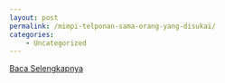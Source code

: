 ```yaml
---
layout: post
permalink: /mimpi-telponan-sama-orang-yang-disukai/
categories:
    - Uncategorized
---
```


[Baca Selengkapnya](/06)